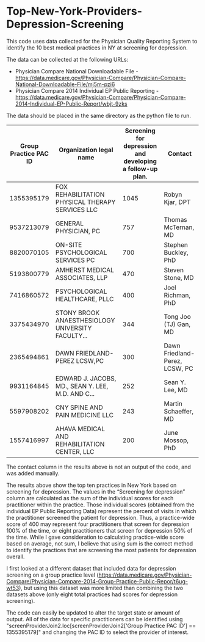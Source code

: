 # Top-New-York-Providers-Depression-Screening
This code uses data collected for the Physician Quality Reporting System to identify the 10 best medical practices in NY at screening for depression. 

The data can be collected at the following URLs:
  * Physician Compare National Downloadable File - https://data.medicare.gov/Physician-Compare/Physician-Compare-National-Downloadable-File/mj5m-pzi6
  * Physician Compare 2014 Individual EP Public Reporting - https://data.medicare.gov/Physician-Compare/Physician-Compare-2014-Individual-EP-Public-Report/wbjt-9zks

The data should be placed in the same directory as the python file to run.
  
  
Group Practice PAC ID	| Organization legal name |	Screening for depression and developing a follow-up plan. |	Contact
--- | --- | --- | --- 
1355395179	| FOX REHABILITATION PHYSICAL THERAPY SERVICES LLC	|	1045|	Robyn Kjar, DPT
9537213079|	GENERAL PHYSICIAN, PC	|	757|	Thomas McTernan, MD
8820070105|	ON-SITE PSYCHOLOGICAL SERVICES PC	|	700|	Stephen Buckley, PhD
5193800779|	AMHERST MEDICAL ASSOCIATES, LLP	|	470|	Steven Stone, MD
7416860572|	PSYCHOLOGICAL HEALTHCARE, PLLC	|	400|	Joel Richman, PhD
3375434970|	STONY BROOK ANAESTHESIOLOGY UNIVERSITY FACULTY...	|	344|	Tong Joo (TJ) Gan, MD
2365494861|	DAWN FRIEDLAND-PEREZ LCSW,PC|	300|	Dawn Friedland-Perez, LCSW, PC
9931164845|	EDWARD J. JACOBS, MD., SEAN Y. LEE, M.D. AND C...|	252|	Sean Y. Lee, MD
5597908202|	CNY SPINE AND PAIN MEDICINE LLC|	243|	Martin Schaeffer, MD
1557416997|	AHAVA MEDICAL AND REHABILITATION CENTER, LLC|	200|	June Mossop, PhD

The contact column in the results above is not an output of the code, and was added manually.

The results above show the top ten practices in New York based on screening for depression. The values in the “Screening for depression” column are calculated as the sum of the individual scores for each practitioner within the practice. Those individual scores (obtained from the individual EP Public Reporting Data) represent the percent of visits in which the practitioner screened the patient for depression. Thus, a practice-wide score of 400 may represent four practitioners that screen for depression 100% of the time, or eight practitioners that screen for depression 50% of the time. While I gave consideration to calculating practice-wide score based on average, not sum, I believe that using sum is the correct method to identify the practices that are screening the most patients for depression overall. 

I first looked at a different dataset that included data for depression screening on a group practice level (https://data.medicare.gov/Physician-Compare/Physician-Compare-2014-Group-Practice-Public-Repor/t6ug-wt53), but using this dataset was more limited than combining the two datasets above (only eight total practices had scores for depression screening). 

The code can easily be updated to alter the target state or amount of output. All of the data for specific practitioners can be identified using "screenProviderJoin2.loc[screenProviderJoin2['Group Practice PAC ID'] == 1355395179]" and changing the PAC ID to select the provider of interest.
